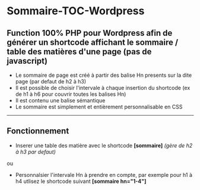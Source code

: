 # Sommaire-TOC-Wordpress
 
## Function 100% PHP pour Wordpress afin de générer un shortcode affichant le sommaire / table des matières d'une page (pas de javascript)
 
* Le sommaire de page est créé à partir des balise Hn presents sur la dite page (par defaut de h2 à h3)
* Il est possible de choisir l'intervale à chaque insertion du shortcode (ex de h1 à h6 pour couvrir toutes les balises Hn)
* Il est contenu une balise sémantique <nav>
* Le sommaire est simplement et entièrement personnalisable en CSS

 ---
 
 ## Fonctionnement
 
* Inserer une table des matière avec le shortcode **[sommaire]**  *(gère de h2 à h3 par defaut)*

ou

* Personnalsier l'intervale Hn à prendre en compte, par exemple pour h1 à h4 utlisez le shortcode suivant **[sommaire hn="1-4"]**
